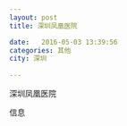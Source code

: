 ```yaml
--- 
layout: post 
title: 深圳凤凰医院

date:   2016-05-03 13:39:56 
categories: 其他  
city: 深圳
  
--- 
```

   
深圳凤凰医院

信息

